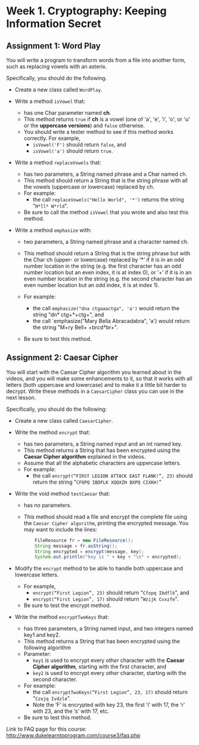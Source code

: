 # Week 1. Cryptography: Keeping Information Secret

## Assignment 1: Word Play

You will write a program to transform words from a file into another form, such as replacing vowels with an asterix.

Specifically, you should do the following.

- Create a new class called `WordPlay`.
- Write a method `isVowel` that:
    - has one Char parameter named __ch__.
    - This method returns `true` if __ch__ is a vowel (one of 'a', 'e', 'i', 'o', or 'u' or the __uppercase versions__) and `false` otherwise.
    - You should write a tester method to see if this method works correctly. For example,
        - `isVowel('F')` should return `false`, and
        - `isVowel('a')` should return `true`.

- Write a method `replaceVowels` that:
    - has two parameters, a String named phrase and a Char named ch.
    - This method should return a String that is the string phrase with all the vowels (uppercase or lowercase) replaced by ch.
    - For example:
        - the call `replaceVowels("Hello World", '*')` returns the string "`H*ll* W*rld`".
    - Be sure to call the method `isVowel` that you wrote and also test this method.

- Write a method `emphasize` with:
    - two parameters, a String named phrase and a character named ch.
    - This method should return a String that is the string phrase but with the Char ch (upper- or lowercase) replaced by ‘*’ if it is in an odd number location in the string (e.g. the first character has an odd number location but an even index, it is at index 0), or ‘+’ if it is in an even number location in the string (e.g. the second character has an even number location but an odd index, it is at index 1).

    - For example:
        - the call `emphasize("dna ctgaaactga", 'a')` would return the string "dn* ctg+*+ctg+", and
        - the call `emphasize("Mary Bella Abracadabra", 'a') would return the string "M+ry Bell+ +br*c*d*br+".

    - Be sure to test this method.

## Assignment 2: Caesar Cipher

You will start with the Caesar Cipher algorithm you learned about in the videos, and you will make some enhancements to it, so that it works with all letters (both uppercase and lowercase) and to make it a little bit harder to decrypt. Write these methods in a `CaesarCipher` class you can use in the next lesson.

Specifically, you should do the following:

- Create a new class called `CaesarCipher`.
- Write the method `encrypt` that:
    - has two parameters, a String named input and an int named key.
    - This method returns a String that has been encrypted using the __Caesar Cipher algorithm__ explained in the videos.
    - Assume that all the alphabetic characters are uppercase letters.
    - For example:
        - the call `encrypt(“FIRST LEGION ATTACK EAST FLANK!”, 23)` should return the string "`CFOPQ IBDFLK XQQXZH BXPQ CIXKH!`"

- Write the void method `testCaesar` that:
    - has no parameters.
    - This method should read a file and encrypt the complete file using the `Caesar Cipher algorithm`, printing the encrypted message. You may want to include the lines:

        ```java
            FileResource fr = new FileResource();
            String message = fr.asString();
            String encrypted = encrypt(message, key);
            System.out.println("key is " + key + "\n" + encrypted);
        ```

- Modify the `encrypt` method to be able to handle both uppercase and lowercase letters.
    - For example,
        - `encrypt(“First Legion”, 23)` should return "`Cfopq Ibdflk`", and
        - `encrypt(“First Legion”, 17)` should return "`Wzijk Cvxzfe`".
    - Be sure to test the encrypt method.

- Write the method `encryptTwoKeys` that:
    - has three parameters, a String named input, and two integers named key1 and key2.
    - This method returns a String that has been encrypted using the following algorithm
    - Parameter:
        - `key1` is used to encrypt every _other_ character with the __Caesar Cipher algorithm__, starting with the first character, and
        - `key2` is used to encrypt every _other_ character, starting with the second character.
    - For example:
        - the call `encryptTwoKeys(“First Legion”, 23, 17)` should return "`Czojq Ivdzle`".
        - Note the ‘F’ is encrypted with key 23, the first ‘i’ with 17, the ‘r’ with 23, and the ‘s’ with 17, etc.
    - Be sure to test this method.

Link to FAQ page for this course: http://www.dukelearntoprogram.com/course3/faq.php

